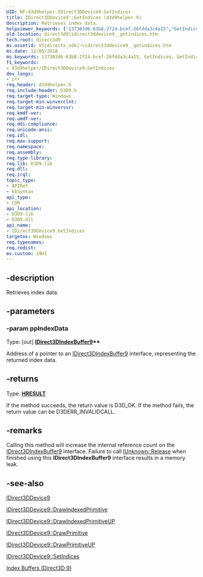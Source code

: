 ```yaml
---
UID: NF:d3d9helper.IDirect3DDevice9.GetIndices
title: IDirect3DDevice9::GetIndices (d3d9helper.h)
description: Retrieves index data.
helpviewer_keywords: ["137303d6-63b8-2f24-bcef-26fdda3c4a15","GetIndices","GetIndices method [Direct3D 9]","GetIndices method [Direct3D 9]","IDirect3DDevice9 interface","IDirect3DDevice9 interface [Direct3D 9]","GetIndices method","IDirect3DDevice9.GetIndices","IDirect3DDevice9::GetIndices","d3d9helper/IDirect3DDevice9::GetIndices","direct3d9.idirect3ddevice9__getindices"]
old-location: direct3d9\idirect3ddevice9__getindices.htm
tech.root: direct3d9
ms.assetid: VS|directx_sdk|~\idirect3ddevice9__getindices.htm
ms.date: 12/05/2018
ms.keywords: 137303d6-63b8-2f24-bcef-26fdda3c4a15, GetIndices, GetIndices method [Direct3D 9], GetIndices method [Direct3D 9],IDirect3DDevice9 interface, IDirect3DDevice9 interface [Direct3D 9],GetIndices method, IDirect3DDevice9.GetIndices, IDirect3DDevice9::GetIndices, d3d9helper/IDirect3DDevice9::GetIndices, direct3d9.idirect3ddevice9__getindices
f1_keywords:
- d3d9helper/IDirect3DDevice9.GetIndices
dev_langs:
- c++
req.header: d3d9helper.h
req.include-header: D3D9.h
req.target-type: Windows
req.target-min-winverclnt: 
req.target-min-winversvr: 
req.kmdf-ver: 
req.umdf-ver: 
req.ddi-compliance: 
req.unicode-ansi: 
req.idl: 
req.max-support: 
req.namespace: 
req.assembly: 
req.type-library: 
req.lib: D3D9.lib
req.dll: 
req.irql: 
topic_type:
- APIRef
- kbSyntax
api_type:
- COM
api_location:
- D3D9.lib
- D3D9.dll
api_name:
- IDirect3DDevice9.GetIndices
targetos: Windows
req.typenames: 
req.redist: 
ms.custom: 19H1
---
```


## -description

Retrieves index data.

## -parameters

### -param ppIndexData

Type: [out] <b><a href="https://docs.microsoft.com/windows/desktop/api/d3d9helper/nn-d3d9helper-idirect3dindexbuffer9">IDirect3DIndexBuffer9</a>**</b>

Address of a pointer to an <a href="https://docs.microsoft.com/windows/desktop/api/d3d9helper/nn-d3d9helper-idirect3dindexbuffer9">IDirect3DIndexBuffer9</a> interface, representing the returned index data. 

## -returns

Type: <b><a href="/windows/win32/com/structure-of-com-error-codes">HRESULT</a></b>

If the method succeeds, the return value is D3D_OK. If the method fails, the return value can be D3DERR_INVALIDCALL.

## -remarks

Calling this method will increase the internal reference count on the <a href="https://docs.microsoft.com/windows/desktop/api/d3d9helper/nn-d3d9helper-idirect3dindexbuffer9">IDirect3DIndexBuffer9</a> interface. Failure to call <a href="https://docs.microsoft.com/windows/desktop/api/unknwn/nf-unknwn-iunknown-release">IUnknown::Release</a> when finished using this <b>IDirect3DIndexBuffer9</b> interface results in a memory leak.

## -see-also

<a href="https://docs.microsoft.com/windows/desktop/api/d3d9helper/nn-d3d9helper-idirect3ddevice9">IDirect3DDevice9</a>

<a href="https://docs.microsoft.com/windows/desktop/api/d3d9/nf-d3d9-idirect3ddevice9-drawindexedprimitive">IDirect3DDevice9::DrawIndexedPrimitive</a>

<a href="https://docs.microsoft.com/windows/desktop/api/d3d9/nf-d3d9-idirect3ddevice9-drawindexedprimitiveup">IDirect3DDevice9::DrawIndexedPrimitiveUP</a>

<a href="https://docs.microsoft.com/windows/desktop/api/d3d9/nf-d3d9-idirect3ddevice9-drawprimitive">IDirect3DDevice9::DrawPrimitive</a>

<a href="https://docs.microsoft.com/windows/desktop/api/d3d9/nf-d3d9-idirect3ddevice9-drawprimitiveup">IDirect3DDevice9::DrawPrimitiveUP</a>

<a href="https://docs.microsoft.com/windows/desktop/api/d3d9helper/nf-d3d9helper-idirect3ddevice9-setindices">IDirect3DDevice9::SetIndices</a>

<a href="https://docs.microsoft.com/windows/desktop/direct3d9/index-buffers">Index Buffers (Direct3D 9)</a>
